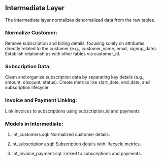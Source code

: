 ## Intermediate Layer
The intermediate layer normalizes denormalized data from the raw tables. 

### Normalize Customer:
Remove subscription and billing details, focusing solely on attributes directly related to the customer (e.g., customer_name, email, signup_date).
Establish relationships with other tables via customer_id.

### Subscription Data:
Clean and organize subscription data by separating key details (e.g., amount, discount, status).
Create metrics like start_date, end_date, and subscription lifecycle.

### Invoice and Payment Linking:
Link invoices to subscriptions  using subscription_id and payments 

### Models in Intermediate:

1. int_customers.sql: Normalized customer details.

2. nt_subscriptions.sql: Subscription details with lifecycle metrics.

3. int_invoice_payment.sql: Linked to subscriptions and payments.

